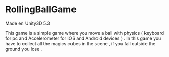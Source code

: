 # RollingBallGame
Made en Unity3D 5.3

This game is a simple game where you move a ball with physics ( keyboard for pc and Accelerometer for IOS and Android devices ) .
In this game you have to collect all the magics cubes in the scene , if you fall outside the ground you lose .
